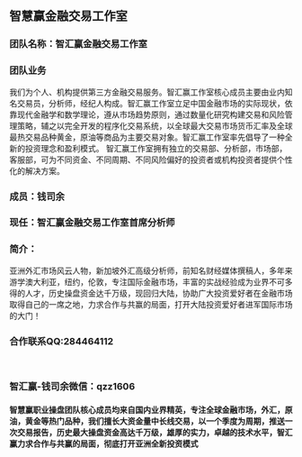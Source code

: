 <html lang="en">
<head>
    <meta charset="UTF-8">
    <meta name="viewport" content="width=device-width, initial-scale=1.0">
    <meta http-equiv="X-UA-Compatible" content="ie=edge">
</head>
<body>
    <div>
        <h2>智慧赢金融交易工作室</h2>
        <h3>团队名称：智汇赢金融交易工作室</h3>
        <h3>团队业务</h3>
        <p>
            我们为个人、机构提供第三方金融交易服务。智汇赢工作室核心成员主要由业内知名交易员，分析师，经纪人构成。智汇赢工作室立足中国金融市场的实际现状，依靠现代金融学和数学理论，遵从市场趋势原则，通过数量化研究构建交易和风险管理策略，辅之以完全开发的程序化交易系统，以全球最大交易市场货币汇率及全球最热交易品种黄金，原油等商品为主要交易对象。智汇赢工作室率先倡导了一种全新的投资理念和盈利模式。 智汇赢工作室拥有独立的交易部、分析部，市场部，客服部，可为不同资金、不同周期、不同风险偏好的投资者或机构投资者提供个性化的解决方案。
        </p>
        <h3>成员：钱司余</h3>
        <h3>现任：智汇赢金融交易工作室首席分析师</h3>
        <h3>简介：</h3>
        <p>亚洲外汇市场风云人物，新加坡外汇高级分析师，前知名财经媒体撰稿人，多年来游学澳大利亚，纽约，伦敦，专注国际金融市场，丰富的实战经验成为业界不可多得的人才，历史操盘资金达千万级，现回归大陆，协助广大投资爱好者在金融市场取得自己的一席之地，力求合作与共赢的局面，打开大陆投资爱好者进军国际市场的大门！</p>
        <h3><span class="purple">合作联系QQ:284464112</span></h3>
        <h3>智汇赢-钱司余微信：qzz1606</h3>
        <h4><span class="red">智慧赢职业操盘团队核心成员均来自国内业界精英，专注全球金融市场，外汇，原油，黄金等热门品种，我们擅长大资金量中长线交易，以一个季度为周期，推送一次交易报告，历史最大操盘资金高达千万级，雄厚的实力，卓越的技术水平，智汇赢力求合作与共赢的局面，彻底打开亚洲全新投资模式</span></h4>
    </div>
</body>
</html>
